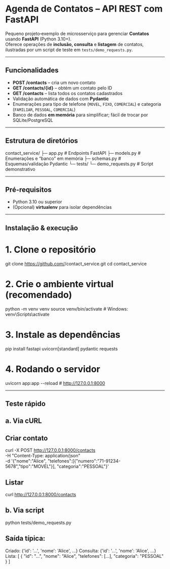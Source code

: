 # Agenda de Contatos – API REST com FastAPI

Pequeno projeto‐exemplo de microsserviço para gerenciar **Contatos** usando **FastAPI** (Python 3.10+).  
Oferece operações de **inclusão, consulta** e **listagem** de contatos, ilustradas por um script de teste em `tests/demo_requests.py`.

---

## Funcionalidades

- **POST /contacts** – cria um novo contato  
- **GET /contacts/{id}** – obtém um contato pelo ID  
- **GET /contacts** – lista todos os contatos cadastrados  
- Validação automática de dados com **Pydantic**  
- Enumerações para tipo de telefone (`MOVEL`, `FIXO`, `COMERCIAL`) e categoria (`FAMILIAR`, `PESSOAL`, `COMERCIAL`)  
- Banco de dados **em memória** para simplificar; fácil de trocar por SQLite/PostgreSQL

---

## Estrutura de diretórios
contact_service/
├─ app.py # Endpoints FastAPI
├─ models.py # Enumerações e “banco” em memória
├─ schemas.py # Esquemas/validação Pydantic
└─ tests/
└─ demo_requests.py # Script demonstrativo

---

## Pré-requisitos

- Python 3.10 ou superior  
- (Opcional) **virtualenv** para isolar dependências

---

## Instalação & execução

# 1. Clone o repositório
git clone https://github.com/<seu-usuario>/contact_service.git
cd contact_service

# 2. Crie o ambiente virtual (recomendado)
python -m venv venv
source venv/bin/activate  # Windows: venv\Scripts\activate

# 3. Instale as dependências
pip install fastapi uvicorn[standard] pydantic requests

# 4. Rodando o servidor
uvicorn app:app --reload  # http://127.0.0.1:8000

---

## Teste rápido

## a. Via cURL

## Criar contato

curl -X POST http://127.0.0.1:8000/contacts \
    -H "Content-Type: application/json" \
    -d '{"nome":"Alice",
         "telefones":[{"numero":"71-91234-5678","tipo":"MOVEL"}],
         "categoria":"PESSOAL"}'

## Listar

curl http://127.0.0.1:8000/contacts

## b. Via script

python tests/demo_requests.py

## Saída típica:

Criado: {'id': '...', 'nome': 'Alice', ...}
Consulta: {'id': '...', 'nome': 'Alice', ...}
Lista: [
  {
    "id": "...",
    "nome": "Alice",
    "telefones": [...],
    "categoria": "PESSOAL"
  }
]
